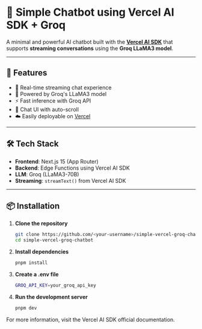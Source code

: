 # 🧠 Simple Chatbot using Vercel AI SDK + Groq

A minimal and powerful AI chatbot built with the **[Vercel AI SDK](https://sdk.vercel.ai)** that supports **streaming conversations** using the **Groq LLaMA3 model**.

---

## 🚀 Features

- 🔁 Real-time streaming chat experience  
- 🧠 Powered by Groq's LLaMA3 model  
- ⚡ Fast inference with Groq API  
- 💬 Chat UI with auto-scroll  
- ☁️ Easily deployable on [Vercel](https://vercel.com)

---

## 🛠️ Tech Stack

- **Frontend**: Next.js 15 (App Router)  
- **Backend**: Edge Functions using Vercel AI SDK  
- **LLM**: Groq (LLaMA3-70B)  
- **Streaming**: `streamText()` from Vercel AI SDK

---

## 📦 Installation

1. **Clone the repository**
   
   ```bash
   git clone https://github.com/<your-username>/simple-vercel-groq-chatbot.git
   cd simple-vercel-groq-chatbot
   ```
   
2. **Install dependencies**

   ```bash
   pnpm install
   ```

3. **Create a .env file**

   ```bash
   GROQ_API_KEY=your_groq_api_key
   ```

4. **Run the development server**

   ```bash
   pnpm dev
   ```
   
For more information, visit the Vercel AI SDK official documentation.

